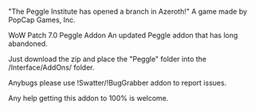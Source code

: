 "The Peggle Institute has opened a branch in Azeroth!"
A game made by PopCap Games, Inc. 

WoW Patch 7.0 Peggle Addon
An updated Peggle addon that has long abandoned.

Just download the zip and place the "Peggle" folder into the /Interface/AddOns/ folder.

Anybugs please use !Swatter/!BugGrabber addon to report issues.

Any help getting this addon to 100% is welcome.
